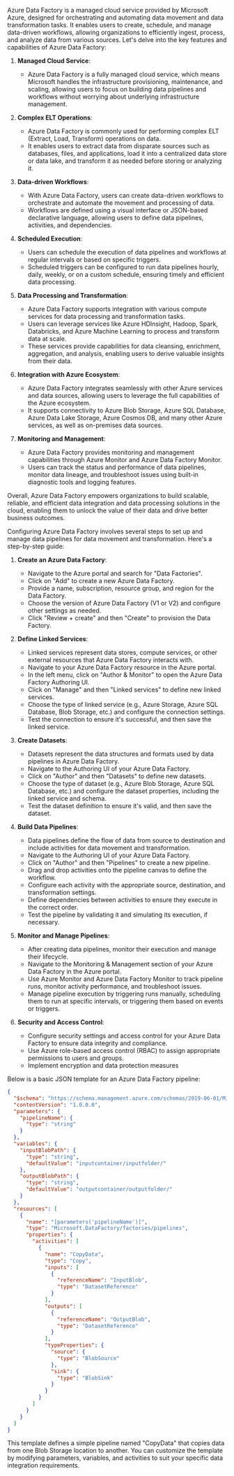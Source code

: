 Azure Data Factory is a managed cloud service provided by Microsoft Azure, designed for orchestrating and automating data movement and data transformation tasks. It enables users to create, schedule, and manage data-driven workflows, allowing organizations to efficiently ingest, process, and analyze data from various sources. Let's delve into the key features and capabilities of Azure Data Factory:

1. **Managed Cloud Service**:
   - Azure Data Factory is a fully managed cloud service, which means Microsoft handles the infrastructure provisioning, maintenance, and scaling, allowing users to focus on building data pipelines and workflows without worrying about underlying infrastructure management.

2. **Complex ELT Operations**:
   - Azure Data Factory is commonly used for performing complex ELT (Extract, Load, Transform) operations on data.
   - It enables users to extract data from disparate sources such as databases, files, and applications, load it into a centralized data store or data lake, and transform it as needed before storing or analyzing it.

3. **Data-driven Workflows**:
   - With Azure Data Factory, users can create data-driven workflows to orchestrate and automate the movement and processing of data.
   - Workflows are defined using a visual interface or JSON-based declarative language, allowing users to define data pipelines, activities, and dependencies.

4. **Scheduled Execution**:
   - Users can schedule the execution of data pipelines and workflows at regular intervals or based on specific triggers.
   - Scheduled triggers can be configured to run data pipelines hourly, daily, weekly, or on a custom schedule, ensuring timely and efficient data processing.

5. **Data Processing and Transformation**:
   - Azure Data Factory supports integration with various compute services for data processing and transformation tasks.
   - Users can leverage services like Azure HDInsight, Hadoop, Spark, Databricks, and Azure Machine Learning to process and transform data at scale.
   - These services provide capabilities for data cleansing, enrichment, aggregation, and analysis, enabling users to derive valuable insights from their data.

6. **Integration with Azure Ecosystem**:
   - Azure Data Factory integrates seamlessly with other Azure services and data sources, allowing users to leverage the full capabilities of the Azure ecosystem.
   - It supports connectivity to Azure Blob Storage, Azure SQL Database, Azure Data Lake Storage, Azure Cosmos DB, and many other Azure services, as well as on-premises data sources.

7. **Monitoring and Management**:
   - Azure Data Factory provides monitoring and management capabilities through Azure Monitor and Azure Data Factory Monitor.
   - Users can track the status and performance of data pipelines, monitor data lineage, and troubleshoot issues using built-in diagnostic tools and logging features.

Overall, Azure Data Factory empowers organizations to build scalable, reliable, and efficient data integration and data processing solutions in the cloud, enabling them to unlock the value of their data and drive better business outcomes.


Configuring Azure Data Factory involves several steps to set up and manage data pipelines for data movement and transformation. Here's a step-by-step guide:

1. **Create an Azure Data Factory**:
   - Navigate to the Azure portal and search for "Data Factories".
   - Click on "Add" to create a new Azure Data Factory.
   - Provide a name, subscription, resource group, and region for the Data Factory.
   - Choose the version of Azure Data Factory (V1 or V2) and configure other settings as needed.
   - Click "Review + create" and then "Create" to provision the Data Factory.

2. **Define Linked Services**:
   - Linked services represent data stores, compute services, or other external resources that Azure Data Factory interacts with.
   - Navigate to your Azure Data Factory resource in the Azure portal.
   - In the left menu, click on "Author & Monitor" to open the Azure Data Factory Authoring UI.
   - Click on "Manage" and then "Linked services" to define new linked services.
   - Choose the type of linked service (e.g., Azure Storage, Azure SQL Database, Blob Storage, etc.) and configure the connection settings.
   - Test the connection to ensure it's successful, and then save the linked service.

3. **Create Datasets**:
   - Datasets represent the data structures and formats used by data pipelines in Azure Data Factory.
   - Navigate to the Authoring UI of your Azure Data Factory.
   - Click on "Author" and then "Datasets" to define new datasets.
   - Choose the type of dataset (e.g., Azure Blob Storage, Azure SQL Database, etc.) and configure the dataset properties, including the linked service and schema.
   - Test the dataset definition to ensure it's valid, and then save the dataset.

4. **Build Data Pipelines**:
   - Data pipelines define the flow of data from source to destination and include activities for data movement and transformation.
   - Navigate to the Authoring UI of your Azure Data Factory.
   - Click on "Author" and then "Pipelines" to create a new pipeline.
   - Drag and drop activities onto the pipeline canvas to define the workflow.
   - Configure each activity with the appropriate source, destination, and transformation settings.
   - Define dependencies between activities to ensure they execute in the correct order.
   - Test the pipeline by validating it and simulating its execution, if necessary.

5. **Monitor and Manage Pipelines**:
   - After creating data pipelines, monitor their execution and manage their lifecycle.
   - Navigate to the Monitoring & Management section of your Azure Data Factory in the Azure portal.
   - Use Azure Monitor and Azure Data Factory Monitor to track pipeline runs, monitor activity performance, and troubleshoot issues.
   - Manage pipeline execution by triggering runs manually, scheduling them to run at specific intervals, or triggering them based on events or triggers.

6. **Security and Access Control**:
   - Configure security settings and access control for your Azure Data Factory to ensure data integrity and compliance.
   - Use Azure role-based access control (RBAC) to assign appropriate permissions to users and groups.
   - Implement encryption and data protection measures
  
Below is a basic JSON template for an Azure Data Factory pipeline:

```json
{
  "$schema": "https://schema.management.azure.com/schemas/2019-06-01/Microsoft.DataFactory.Pipeline.json",
  "contentVersion": "1.0.0.0",
  "parameters": {
    "pipelineName": {
      "type": "string"
    }
  },
  "variables": {
    "inputBlobPath": {
      "type": "string",
      "defaultValue": "inputcontainer/inputfolder/"
    },
    "outputBlobPath": {
      "type": "string",
      "defaultValue": "outputcontainer/outputfolder/"
    }
  },
  "resources": [
    {
      "name": "[parameters('pipelineName')]",
      "type": "Microsoft.DataFactory/factories/pipelines",
      "properties": {
        "activities": [
          {
            "name": "CopyData",
            "type": "Copy",
            "inputs": [
              {
                "referenceName": "InputBlob",
                "type": "DatasetReference"
              }
            ],
            "outputs": [
              {
                "referenceName": "OutputBlob",
                "type": "DatasetReference"
              }
            ],
            "typeProperties": {
              "source": {
                "type": "BlobSource"
              },
              "sink": {
                "type": "BlobSink"
              }
            }
          }
        ]
      }
    }
  ]
}
```

This template defines a simple pipeline named "CopyData" that copies data from one Blob Storage location to another. You can customize the template by modifying parameters, variables, and activities to suit your specific data integration requirements.
